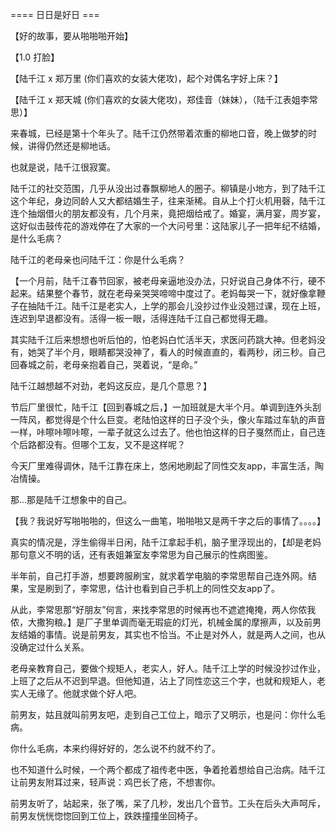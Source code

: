 


==== 日日是好日  ===


【好的故事，要从啪啪啪开始】

【1.0 打脸】

【陆千江 x 郑万里 (你们喜欢的女装大佬攻)，起个对偶名字好上床？】

【陆千江 x 郑天城 (你们喜欢的女装大佬攻)，郑佳音（妹妹），（陆千江表姐李常思）】

来春城，已经是第十个年头了。陆千江仍然带着浓重的柳地口音，晚上做梦的时候，讲得仍然还是柳地话。

也就是说，陆千江很寂寞。

陆千江的社交范围，几乎从没出过春飘柳地人的圈子。柳镇是小地方，到了陆千江这个年纪，身边同龄人又大都结婚生子，往来渐稀。自从上个打火机用磬，陆千江连个抽烟借火的朋友都没有，几个月来，竟把烟给戒了。婚宴，满月宴，周岁宴，这好似击鼓传花的游戏停在了大家的一个大问号里：这陆家儿子一把年纪不结婚，是什么毛病？

陆千江的老母亲也问陆千江：你是什么毛病？

【一个月前，陆千江春节回家，被老母亲逼地没办法，只好说自己身体不行，硬不起来。结果整个春节，就在老母亲哭哭啼啼中度过了。老妈每哭一下，就好像拿鞭子在抽陆千江。陆千江是老实人，上学的那会儿没抄过作业没翘过课，现在上班，连迟到早退都没有。活得一板一眼，活得连陆千江自己都觉得无趣。

其实陆千江后来想想也听后怕的，怕老妈白忙活半天，求医问药跳大神。但老妈没有，她哭了半个月，眼睛都哭没神了，看人的时候直直的，看两秒，闭三秒。自己回春城之前，老母亲抱着自己，哭着说，“是命。”

陆千江越想越不对劲，老妈这反应，是几个意思？】

节后厂里很忙，陆千江【回到春城之后，】一加班就是大半个月。单调到连外头刮一阵风，都觉得是个什么巨变。老陆怕这样的日子没个头，像火车踏过车轨的声音一样，咔嚓咔嚓咔嚓，一辈子就这么过去了。他也怕这样的日子戛然而止，自己连个后路都没有。但哪个工友，又不是这样呢？

今天厂里难得调休，陆千江靠在床上，悠闲地刷起了同性交友app，丰富生活，陶冶情操。

那...那是陆千江想象中的自己。

【我？我说好写啪啪啪的，但这么一曲笔，啪啪啪又是两千字之后的事情了。。。。】

真实的情况是，浮生偷得半日闲，陆千江拿起手机，脑子里浮现出的，【却是老妈那句意义不明的话，还有表姐兼室友李常思为自己展示的性病图鉴。

半年前，自己打手游，想要跨服刷宝，就求着学电脑的李常思帮自己连外网。结果，宝是刷到了，李常思，估计也看到自己手机上的同性交友app了。

从此，李常思那“好朋友”何言，来找李常思的时候再也不遮遮掩掩，两人你侬我侬，大撒狗粮。】是厂子里单调而毫无瑕疵的灯光，机械金属的摩擦声，以及前男友结婚的事情。说是前男友，其实也不恰当。不止是对外人，就是两人之间，也从没确定过什么关系。

老母亲教育自己，要做个规矩人，老实人，好人。陆千江上学的时候没抄过作业，上班了之后从不迟到早退。但他知道，沾上了同性恋这三个字，也就和规矩人，老实人无缘了。他就求做个好人吧。

前男友，姑且就叫前男友吧，走到自己工位上，暗示了又明示，也是问：你什么毛病。

你什么毛病，本来约得好好的，怎么说不约就不约了。

也不知道什么时候，一个两个都成了祖传老中医，争着抢着想给自己治病。陆千江让前男友附耳过来，轻声说：鸡巴长了疮，不想害你。

前男友听了，站起来，张了嘴，呆了几秒，发出几个音节。工头在后头大声呵斥，前男友恍恍惚惚回到工位上，跌跌撞撞坐回椅子。